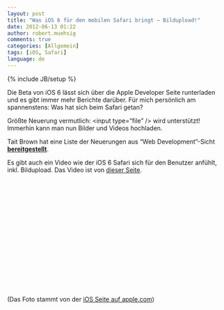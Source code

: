 ```yaml
---
layout: post
title: "Was iOS 6 für den mobilen Safari bringt – Bildupload!"
date: 2012-06-13 01:22
author: robert.muehsig
comments: true
categories: [Allgemein]
tags: [iOS, Safari]
language: de
---
```

{% include JB/setup %}
<p>Die Beta von iOS 6 lässt sich über die Apple Developer Seite runterladen und es gibt immer mehr Berichte darüber. Für mich persönlich am spannenstens: Was hat sich beim Safari getan? </p> <p>Größte Neuerung vermutlich: &lt;input type=”file” /&gt; wird unterstützt! Immerhin kann man nun Bilder und Videos hochladen.</p> <p>Tait Brown hat eine Liste der Neuerungen aus “Web Development”-Sicht<strong> </strong><a href="http://taitems.tumblr.com/post/24936855546/what-ios-6-mobile-safari-offers-front-end-devs"><strong>bereitgestellt</strong></a>.</p> <p>Es gibt auch ein Video wie der iOS 6 Safari sich für den Benutzer anfühlt, inkl. Bildupload. Das Video ist von <a href="http://www.idownloadblog.com/2012/06/12/ios-6-safari-video-demonstration/">dieser Seite</a>.</p> <div style="padding-bottom: 0px; margin: 0px; padding-left: 0px; padding-right: 0px; display: inline; float: none; padding-top: 0px" id="scid:5737277B-5D6D-4f48-ABFC-DD9C333F4C5D:0bb462b7-7477-45dd-ba64-c5c1ece4f23f" class="wlWriterEditableSmartContent"><div><object width="448" height="252"><param name="movie" value="http://www.youtube.com/v/tK2G-uRzNV4#!?hl=en&amp;hd=1"></param><embed src="http://www.youtube.com/v/tK2G-uRzNV4#!?hl=en&amp;hd=1" type="application/x-shockwave-flash" width="448" height="252"></embed></object></div></div> <p>(Das Foto stammt von der <a href="http://www.apple.com/ios/ios6/">iOS Seite auf apple.com</a>)</p>
